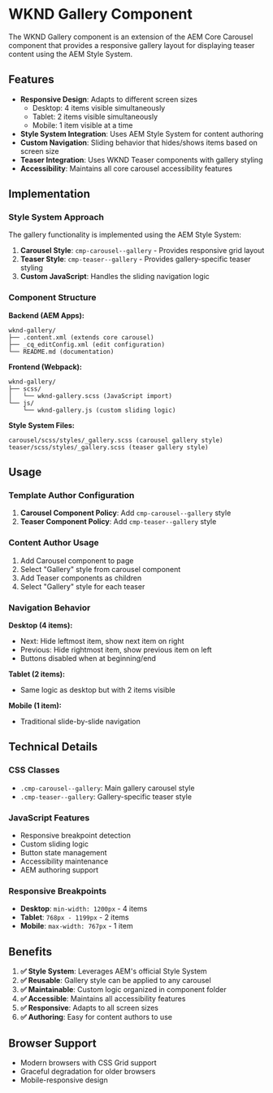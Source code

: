 # WKND Gallery Component

The WKND Gallery component is an extension of the AEM Core Carousel component that provides a responsive gallery layout for displaying teaser content using the AEM Style System.

## Features

- **Responsive Design**: Adapts to different screen sizes
  - Desktop: 4 items visible simultaneously
  - Tablet: 2 items visible simultaneously
  - Mobile: 1 item visible at a time
- **Style System Integration**: Uses AEM Style System for content authoring
- **Custom Navigation**: Sliding behavior that hides/shows items based on screen size
- **Teaser Integration**: Uses WKND Teaser components with gallery styling
- **Accessibility**: Maintains all core carousel accessibility features

## Implementation

### Style System Approach

The gallery functionality is implemented using the AEM Style System:

1. **Carousel Style**: `cmp-carousel--gallery` - Provides responsive grid layout
2. **Teaser Style**: `cmp-teaser--gallery` - Provides gallery-specific teaser styling
3. **Custom JavaScript**: Handles the sliding navigation logic

### Component Structure

**Backend (AEM Apps):**
```
wknd-gallery/
├── .content.xml (extends core carousel)
├── _cq_editConfig.xml (edit configuration)
└── README.md (documentation)
```

**Frontend (Webpack):**
```
wknd-gallery/
├── scss/
│   └── wknd-gallery.scss (JavaScript import)
└── js/
    └── wknd-gallery.js (custom sliding logic)
```

**Style System Files:**
```
carousel/scss/styles/_gallery.scss (carousel gallery style)
teaser/scss/styles/_gallery.scss (teaser gallery style)
```

## Usage

### Template Author Configuration

1. **Carousel Component Policy**: Add `cmp-carousel--gallery` style
2. **Teaser Component Policy**: Add `cmp-teaser--gallery` style

### Content Author Usage

1. Add Carousel component to page
2. Select "Gallery" style from carousel component
3. Add Teaser components as children
4. Select "Gallery" style for each teaser

### Navigation Behavior

**Desktop (4 items):**
- Next: Hide leftmost item, show next item on right
- Previous: Hide rightmost item, show previous item on left
- Buttons disabled when at beginning/end

**Tablet (2 items):**
- Same logic as desktop but with 2 items visible

**Mobile (1 item):**
- Traditional slide-by-slide navigation

## Technical Details

### CSS Classes

- `.cmp-carousel--gallery`: Main gallery carousel style
- `.cmp-teaser--gallery`: Gallery-specific teaser style

### JavaScript Features

- Responsive breakpoint detection
- Custom sliding logic
- Button state management
- Accessibility maintenance
- AEM authoring support

### Responsive Breakpoints

- **Desktop**: `min-width: 1200px` - 4 items
- **Tablet**: `768px - 1199px` - 2 items  
- **Mobile**: `max-width: 767px` - 1 item

## Benefits

1. **✅ Style System**: Leverages AEM's official Style System
2. **✅ Reusable**: Gallery style can be applied to any carousel
3. **✅ Maintainable**: Custom logic organized in component folder
4. **✅ Accessible**: Maintains all accessibility features
5. **✅ Responsive**: Adapts to all screen sizes
6. **✅ Authoring**: Easy for content authors to use

## Browser Support

- Modern browsers with CSS Grid support
- Graceful degradation for older browsers
- Mobile-responsive design 